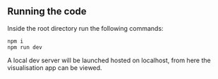 ## Running the code

Inside the root directory run the following commands:

```
npm i
npm run dev
```

A local dev server will be launched hosted on localhost, from here the visualisation app can be viewed.
